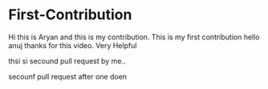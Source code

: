 # First-Contribution
Hi this is Aryan and this is my contribution.
This is my first contribution
hello anuj thanks for this video. Very Helpful

thsi si secound pull request by me..

secounf pull request after one doen